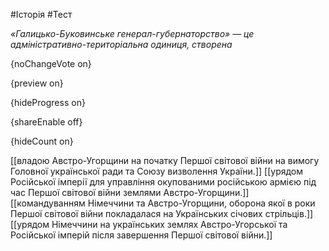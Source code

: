 #Історія #Тест

*«Галицько-Буковинське генерал-губернаторство» — це адміністративно-територіальна одиниця, створена*

{noChangeVote on}

{preview on}

{hideProgress on}

{shareEnable off}

{hideCount on}

[[владою Австро-Угорщини на початку Першої світової війни на вимогу Головної української ради та Союзу визволення України.]]
[[урядом Російської імперії для управління окупованими російською армією під час Першої світової війни землями Австро-Угорщини.]]
[[командуванням Німеччини та Австро-Угорщини, оборона якої в роки Першої світової війни покладалася на Українських січових стрільців.]]
[[урядом Німеччини на українських землях Австро-Угорської та Російської імперій після завершення Першої світової війни.]]
